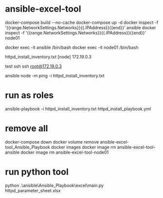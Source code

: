 # ansible-excel-tool

docker-compose build --no-cache
docker-compose up -d
docker inspect -f '{{range.NetworkSettings.Networks}}{{.IPAddress}}{{end}}' ansible
docker inspect -f '{{range.NetworkSettings.Networks}}{{.IPAddress}}{{end}}' node01

docker exec -it ansible /bin/bash
docker exec -it node01 /bin/bash


httpd_install_inventory.txt
[node]
172.19.0.3

test ssh
ssh root@172.19.0.3


ansible node -m ping -i httpd_install_inventory.txt
# run as roles
ansible-playbook -i httpd_install_inventory.txt httpd_install_playbook.yml

# remove all
docker-compose down
docker volume remove ansible-excel-tool_Ansible_Playbook
docker images
docker image rm ansible-excel-tool-ansible
docker image rm ansible-excel-tool-node01

# run python tool
python .\ansible\Ansible_Playbook\excel\main.py httpd_parameter_sheet.xlsx